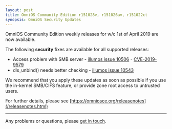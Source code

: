 ```yaml
---
layout: post
title: OmniOS Community Edition r151028v, r151026av, r151022ct
synopsis: OmniOS Security Updates
---
```

OmniOS Community Edition weekly releases for w/c 1st of April 2019 are
now available.

The following **security** fixes are available for all supported releases:

* Access problem with SMB server -
  [illumos issue 10506](https://illumos.org/issues/10506) -
  [CVE-2019-9579](https://cve.mitre.org/cgi-bin/cvename.cgi?name=CVE-2019-9579)
* dls\_unbind() needs better checking -
  [illumos issue 10543](https://illumos.org/issues/10543)

We recommend that you apply these updates as soon as possible if you use the
in-kernel SMB/CIFS feature, or provide zone root access to untrusted users.

For further details, please see
[https://omniosce.org/releasenotes](/releasenotes.html)

---

Any problems or questions, please [get in touch](/about/contact.html).


